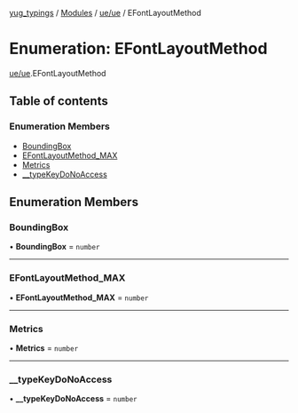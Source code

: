 [yug_typings](../README.md) / [Modules](../modules.md) / [ue/ue](../modules/ue_ue.md) / EFontLayoutMethod

# Enumeration: EFontLayoutMethod

[ue/ue](../modules/ue_ue.md).EFontLayoutMethod

## Table of contents

### Enumeration Members

- [BoundingBox](ue_ue.EFontLayoutMethod.md#boundingbox)
- [EFontLayoutMethod\_MAX](ue_ue.EFontLayoutMethod.md#efontlayoutmethod_max)
- [Metrics](ue_ue.EFontLayoutMethod.md#metrics)
- [\_\_typeKeyDoNoAccess](ue_ue.EFontLayoutMethod.md#__typekeydonoaccess)

## Enumeration Members

### BoundingBox

• **BoundingBox** = `number`

___

### EFontLayoutMethod\_MAX

• **EFontLayoutMethod\_MAX** = `number`

___

### Metrics

• **Metrics** = `number`

___

### \_\_typeKeyDoNoAccess

• **\_\_typeKeyDoNoAccess** = `number`
